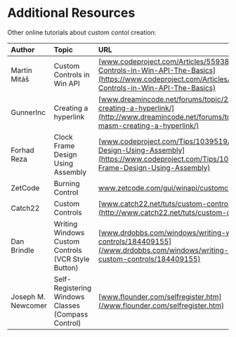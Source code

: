 # Additional Resources

Other online tutorials about custom contol creation:

| Author | Topic | URL |
| :--- | :--- | :--- |
| Martin Mitáš | Custom Controls in Win API | [www.codeproject.com/Articles/559385/Custom-Controls-in-Win-API-The-Basics](https://www.codeproject.com/Articles/559385/Custom-Controls-in-Win-API-The-Basics) |
| GunnerInc | Creating a hyperlink | [www.dreamincode.net/forums/topic/241669-masm-creating-a-hyperlink/](http://www.dreamincode.net/forums/topic/241669-masm-creating-a-hyperlink/) |
| Forhad Reza | Clock Frame Design Using Assembly | [www.codeproject.com/Tips/1039519/Clock-Frame-Design-Using-Assembly](https://www.codeproject.com/Tips/1039519/Clock-Frame-Design-Using-Assembly) |
| ZetCode | Burning Control | [www.zetcode.com/gui/winapi/customcontrols/ ](/www.zetcode.com/gui/winapi/customcontrols/ ) |
| Catch22 | Custom Controls | [www.catch22.net/tuts/custom-controls](http://www.catch22.net/tuts/custom-controls) |
| Dan Brindle | Writing Windows Custom Controls \(VCR Style Button\) | [www.drdobbs.com/windows/writing-windows-custom-controls/184409155](/www.drdobbs.com/windows/writing-windows-custom-controls/184409155) |
| Joseph M. Newcomer | Self-Registering Windows Classes \(Compass Control\) | [www.flounder.com/selfregister.htm](/www.flounder.com/selfregister.htm) |



